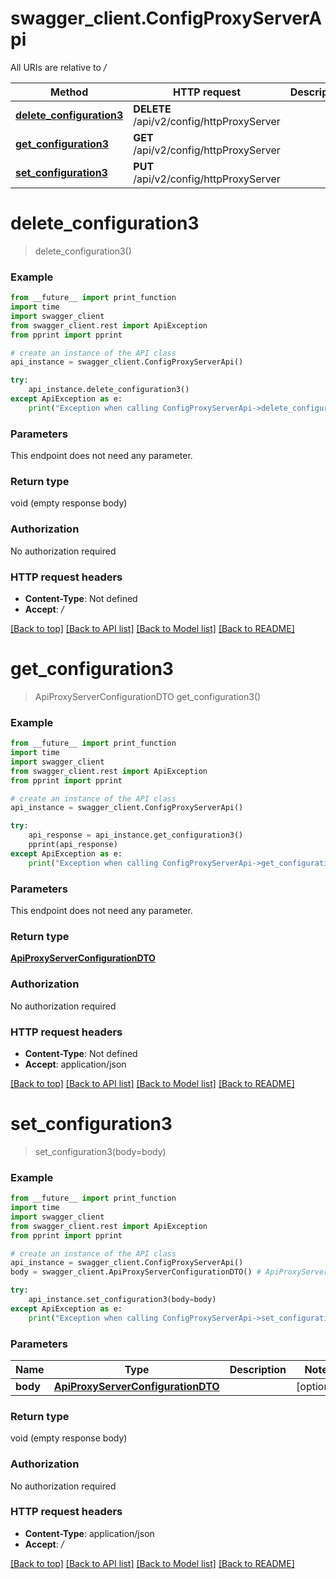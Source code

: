 # swagger_client.ConfigProxyServerApi

All URIs are relative to */*

Method | HTTP request | Description
------------- | ------------- | -------------
[**delete_configuration3**](ConfigProxyServerApi.md#delete_configuration3) | **DELETE** /api/v2/config/httpProxyServer | 
[**get_configuration3**](ConfigProxyServerApi.md#get_configuration3) | **GET** /api/v2/config/httpProxyServer | 
[**set_configuration3**](ConfigProxyServerApi.md#set_configuration3) | **PUT** /api/v2/config/httpProxyServer | 

# **delete_configuration3**
> delete_configuration3()



### Example
```python
from __future__ import print_function
import time
import swagger_client
from swagger_client.rest import ApiException
from pprint import pprint

# create an instance of the API class
api_instance = swagger_client.ConfigProxyServerApi()

try:
    api_instance.delete_configuration3()
except ApiException as e:
    print("Exception when calling ConfigProxyServerApi->delete_configuration3: %s\n" % e)
```

### Parameters
This endpoint does not need any parameter.

### Return type

void (empty response body)

### Authorization

No authorization required

### HTTP request headers

 - **Content-Type**: Not defined
 - **Accept**: */*

[[Back to top]](#) [[Back to API list]](../README.md#documentation-for-api-endpoints) [[Back to Model list]](../README.md#documentation-for-models) [[Back to README]](../README.md)

# **get_configuration3**
> ApiProxyServerConfigurationDTO get_configuration3()



### Example
```python
from __future__ import print_function
import time
import swagger_client
from swagger_client.rest import ApiException
from pprint import pprint

# create an instance of the API class
api_instance = swagger_client.ConfigProxyServerApi()

try:
    api_response = api_instance.get_configuration3()
    pprint(api_response)
except ApiException as e:
    print("Exception when calling ConfigProxyServerApi->get_configuration3: %s\n" % e)
```

### Parameters
This endpoint does not need any parameter.

### Return type

[**ApiProxyServerConfigurationDTO**](ApiProxyServerConfigurationDTO.md)

### Authorization

No authorization required

### HTTP request headers

 - **Content-Type**: Not defined
 - **Accept**: application/json

[[Back to top]](#) [[Back to API list]](../README.md#documentation-for-api-endpoints) [[Back to Model list]](../README.md#documentation-for-models) [[Back to README]](../README.md)

# **set_configuration3**
> set_configuration3(body=body)



### Example
```python
from __future__ import print_function
import time
import swagger_client
from swagger_client.rest import ApiException
from pprint import pprint

# create an instance of the API class
api_instance = swagger_client.ConfigProxyServerApi()
body = swagger_client.ApiProxyServerConfigurationDTO() # ApiProxyServerConfigurationDTO |  (optional)

try:
    api_instance.set_configuration3(body=body)
except ApiException as e:
    print("Exception when calling ConfigProxyServerApi->set_configuration3: %s\n" % e)
```

### Parameters

Name | Type | Description  | Notes
------------- | ------------- | ------------- | -------------
 **body** | [**ApiProxyServerConfigurationDTO**](ApiProxyServerConfigurationDTO.md)|  | [optional] 

### Return type

void (empty response body)

### Authorization

No authorization required

### HTTP request headers

 - **Content-Type**: application/json
 - **Accept**: */*

[[Back to top]](#) [[Back to API list]](../README.md#documentation-for-api-endpoints) [[Back to Model list]](../README.md#documentation-for-models) [[Back to README]](../README.md)

